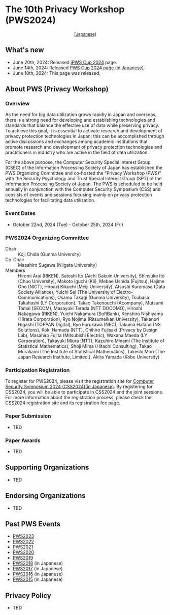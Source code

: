 # The 10th Privacy Workshop (PWS2024)
<div style="text-align: center;">
 <font size="2">
  <a href="./index.html">[Japanese]</a>
 </font>
</div>

## What's new
- June 20th, 2024: Released [iPWS Cup 2024](https://www.iwsec.org/pws/ipws2024/index.html) page.
- June 14th, 2024: Released [PWS Cup 2024 page (in Japanese)](./cup24.html).
- June 10th, 2024: This page was released.

## About PWS (Privacy Workshop)
### Overview
As the need for big data utilization grows rapidly in Japan and overseas, there is a strong need for developing and establishing technologies and standards that balance the effective use of data while preserving privacy. To achieve this goal, it is essential to activate research and development of privacy protection technologies in Japan; this can be accomplished through active discussions and exchanges among academic institutions that promote research and development of privacy protection technologies and practitioners in industry who are active in the field of data utilization.

For the above purpose, the Computer Security Special Interest Group (CSEC) of the Information Processing Society of Japan has established the PWS Organizing Committee and co-hosted the “Privacy Workshop (PWS)” with the Security Psychology and Trust Special Interest Group (SPT) of the Information Processing Society of Japan. The PWS is scheduled to be held annually in conjunction with the Computer Security Symposium (CSS) and consists of events and sessions focusing mainly on privacy protection technologies for facilitating data utilization.

### Event Dates
- October 22nd, 2024 (Tue) - October 25th, 2024 (Fri)

### PWS2024 Organizing Committee
<dl>
 <dt>Chair</dt>
  <dd>Koji Chida (Gunma University)</dd>
 <dt>Co-Chair</dt>
  <dd>Masahiro Sugawa (Niigata University)</dd>
 <dt>Members</dt>
  <dd>
   Hiromi Arai (RIKEN), Satoshi Ito (Aichi Gakuin University), Shinsuke Ito (Chuo University), Makoto Iguchi (Kii), Mebae Ushida (Fujitsu), Hajime Ono (NICT), Hiroaki Kikuchi (Meiji University), Atsushi Kuromasa (Data Society Alliance), Yuichi Sei (The University of Electro-Communications), Osamu Takagi (Gunma University), Tsubasa Takahashi (LY Corporation), Takao Takenouchi (Acompany), Mutsumi Tamai (SECOM), Masayuki Terada (NTT DOCOMO), Hiroshi Nakagawa (RIKEN), Yuichi Nakamura (SoftBank), Kenshiro Nishiyama (Hirata Corporation), Ryo Nojima (Ritsumeikan University), 
    Takanori Higashi (TOPPAN Digital), Ryo Furukawa (NEC), Takuma Hatano (NS Solutions), 
    Koki Hamada (NTT), Chihiro Fujisaki (Privacy by Design Lab), Masahiro Fujita (Mitsubishi Electric), 
    Wakana Maeda (LY Corporation), Takayuki Miura (NTT), Kazuhiro Minami (The Institute of Statistical Mathematics), 
    Shoji Mima (Hitachi Consulting), Takao Murakami (The Institute of Statistical Mathematics), Takeshi Mori (The Japan Research Institute, Limited.), Akira Yamada (Kobe University)
  </dd>
</dl>

### Participation Registration
To register for PWS2024, please visit the registration site for [Computer Security Symposium 2024 (CSS2024)(in Japanese)](https://www.iwsec.org/css/2024/). By registering for CSS2024, you will be able to participate in CSS2024 and the joint sessions.  
For more information about the registration process, please check the CSS2024 registration site and its registration fee page.

### Paper Submission
- TBD

### Paper Awards
- TBD

## Supporting Organizations
- TBD

## Endorsing Organizations
- TBD

## Past PWS Events
- [PWS2023](https://www.iwsec.org/pws/2023/index_e.html)
- [PWS2022](https://www.iwsec.org/pws/2022/index_e.html)
- [PWS2021](https://www.iwsec.org/pws/2021/index_e.html)
- [PWS2020](https://www.iwsec.org/pws/2020/index_e.html)
- [PWS2019](https://www.iwsec.org/pws/2019/index_e.html)
- [PWS2018](https://www.iwsec.org/pws/2018/) (in Japanese)
- [PWS2017](https://www.iwsec.org/pws/2017/) (in Japanese)
- [PWS2016](https://www.iwsec.org/pws/2016/) (in Japanese)
- [PWS2015](https://www.iwsec.org/pws/2015/) (in Japanese)

## Privacy Policy
- TBD
